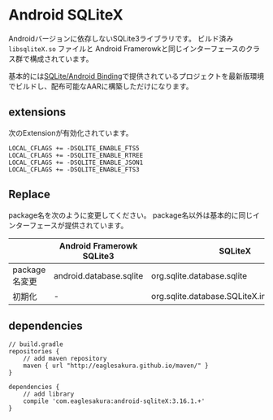 # Android SQLiteX

Androidバージョンに依存しないSQLite3ライブラリです。
ビルド済み `libsqliteX.so` ファイルと Android Framerowkと同じインターフェースのクラス群で構成されています。

基本的には[SQLite/Android Binding](https://sqlite.org/android/doc/trunk/www/index.wiki)で提供されているプロジェクトを最新版環境でビルドし、配布可能なAARに構築しただけになります。

## extensions

次のExtensionが有効化されています。

```
LOCAL_CFLAGS += -DSQLITE_ENABLE_FTS5
LOCAL_CFLAGS += -DSQLITE_ENABLE_RTREE
LOCAL_CFLAGS += -DSQLITE_ENABLE_JSON1
LOCAL_CFLAGS += -DSQLITE_ENABLE_FTS3
```

## Replace

package名を次のように変更してください。
package名以外は基本的に同じインターフェースが提供されています。

|  | Android Framerowk SQLite3 | SQLiteX |
|---|---|---|
|package名変更 | android.database.sqlite | org.sqlite.database.sqlite |
| 初期化 | - | org.sqlite.database.SQLiteX.install(context); |

## dependencies

```
// build.gradle
repositories {
    // add maven repository
    maven { url "http://eaglesakura.github.io/maven/" }
}

dependencies {
    // add library
    compile 'com.eaglesakura:android-sqliteX:3.16.1.+'
}
```
